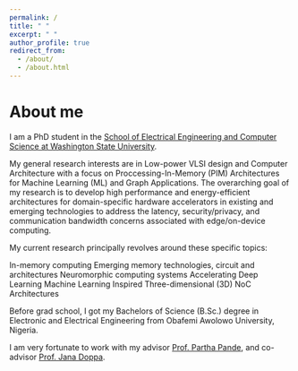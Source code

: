 ```yaml
---
permalink: /
title: " "
excerpt: " "
author_profile: true
redirect_from: 
  - /about/
  - /about.html
---
```


About me
======
I am a PhD student in the [School of Electrical Engineering and Computer Science at Washington State University](https://school.eecs.wsu.edu/).

My general research interests are in Low-power VLSI design and Computer Architecture with a focus on Proccessing-In-Memory (PIM) Architectures for Machine Learning (ML) and Graph Applications. The overarching goal of my research is to develop high performance and energy-efficient architectures for domain-specific hardware accelerators in existing and emerging technologies to address the latency, security/privacy, and communication bandwidth concerns associated with edge/on-device computing. 

My current research principally revolves around these specific topics:

In-memory computing
Emerging memory technologies, circuit and architectures
Neuromorphic computing systems
Accelerating Deep Learning
Machine Learning Inspired Three-dimensional (3D) NoC Architectures


Before grad school, I got my Bachelors of Science (B.Sc.) degree in Electronic and Electrical Engineering from Obafemi Awolowo University, Nigeria.

I am very fortunate to work with my advisor [Prof. Partha Pande](https://eecs.wsu.edu/~pande/), and co-advisor [Prof. Jana Doppa](https://eecs.wsu.edu/~jana/).
